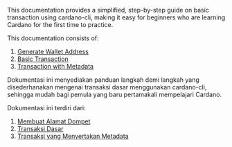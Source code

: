 This documentation provides a simplified, step-by-step guide on basic transaction using cardano-cli, making it easy for beginners who are learning Cardano for the first time to practice.

This documentation consists of:

1. [Generate Wallet Address](https://github.com/ValdryanIvandito/cardano-basic-transaction-guide/blob/main/generate-wallet-address-eng.md)
2. [Basic Transaction](https://github.com/ValdryanIvandito/cardano-basic-transaction-guide/blob/main/transaction-eng.md)
3. [Transaction with Metadata](https://github.com/ValdryanIvandito/cardano-basic-transaction-guide/blob/main/metadata-eng.md)

Dokumentasi ini menyediakan panduan langkah demi langkah yang disederhanakan mengenai transaksi dasar menggunakan cardano-cli, sehingga mudah bagi pemula yang baru pertamakali mempelajari Cardano.

Dokumentasi ini terdiri dari:

1. [Membuat Alamat Dompet](https://github.com/ValdryanIvandito/cardano-basic-transaction-guide/blob/main/generate-wallet-address-id.md)
2. [Transaksi Dasar](https://github.com/ValdryanIvandito/cardano-basic-transaction-guide/blob/main/transaction-id.md)
3. [Transaksi yang Menyertakan Metadata](https://github.com/ValdryanIvandito/cardano-basic-transaction-guide/blob/main/metadata-id.md)
